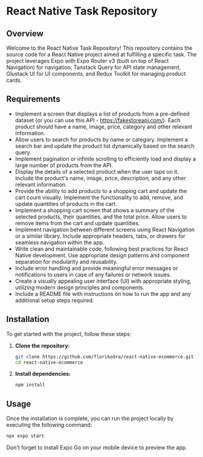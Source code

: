 # React Native Task Repository

## Overview

Welcome to the React Native Task Repository! This repository contains the source code for a React Native project aimed at fulfilling a specific task. The project leverages Expo with Expo Router v3 (built on top of React Navigation) for navigation, Tanstack Query for API state management, Glustack UI for UI components, and Redux Toolkit for managing product cards.

## Requirements
- Implement a screen that displays a list of products from a pre-defined dataset (or you can use this API - https://fakestoreapi.com/). Each product should have a name, image, price, category and other relevant information.
- Allow users to search for products by name or category. Implement a search bar and update the product list dynamically based on the search query.
- Implement pagination or infinite scrolling to efficiently load and display a large number of products from the API.
- Display the details of a selected product when the user taps on it. Include the product's name, image, price, description, and any other relevant information.
- Provide the ability to add products to a shopping cart and update the cart count visually. Implement the functionality to add, remove, and update quantities of products in the cart.
- Implement a shopping cart screen that shows a summary of the selected products, their quantities, and the total price. Allow users to remove items from the cart and update quantities.
- Implement navigation between different screens using React Navigation or a similar library. Include appropriate headers, tabs, or drawers for seamless navigation within the app.
- Write clean and maintainable code, following best practices for React Native development. Use appropriate design patterns and component separation for modularity and reusability.
- Include error handling and provide meaningful error messages or notifications to users in case of any failures or network issues.
- Create a visually appealing user interface (UI) with appropriate styling, utilizing modern design principles and components.
- Include a README file with instructions on how to run the app and any additional setup steps required.


## Installation

To get started with the project, follow these steps:

1. **Clone the repository:**

    ```bash
    git clone https://github.com/florikodra/react-native-ecommerce.git
    cd react-native-ecommerce
    ```

2. **Install dependencies:**

    ```bash
    npm install
    ```

## Usage

Once the installation is complete, you can run the project locally by executing the following command:

```bash
npx expo start
```

Don't forget to install Expo Go on your mobile device to preview the app.
